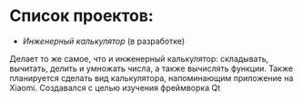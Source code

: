 # Список проектов:

- *Инженерный калькулятор* (в разработке)

Делает то же самое, что и инженерный калькулятор: складывать, вычитать, делить и умножать числа, а также вычислять функции. Также планируется сделать вид калькулятора, напоминающим приложение на Xiaomi. Создавался с целью изучения фреймворка Qt
